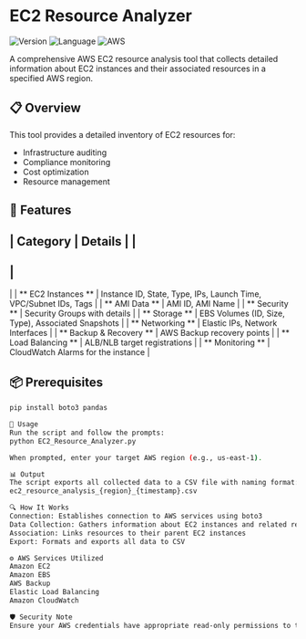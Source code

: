 # EC2 Resource Analyzer

![Version](https://img.shields.io/badge/version-Jan%202025-blue)
![Language](https://img.shields.io/badge/language-Python-green)
![AWS](https://img.shields.io/badge/AWS-EC2%20Analysis-orange)

A comprehensive AWS EC2 resource analysis tool that collects detailed information about EC2 instances and their associated resources in a specified AWS region.

## 📋 Overview

This tool provides a detailed inventory of EC2 resources for:
- Infrastructure auditing
- Compliance monitoring
- Cost optimization
- Resource management

## 🚀 Features

|
 Category 
|
 Details 
|
|
----------
|
---------
|
|
**
EC2 Instances
**
|
 Instance ID, State, Type, IPs, Launch Time, VPC/Subnet IDs, Tags 
|
|
**
AMI Data
**
|
 AMI ID, AMI Name 
|
|
**
Security
**
|
 Security Groups with details 
|
|
**
Storage
**
|
 EBS Volumes (ID, Size, Type), Associated Snapshots 
|
|
**
Networking
**
|
 Elastic IPs, Network Interfaces 
|
|
**
Backup & Recovery
**
|
 AWS Backup recovery points 
|
|
**
Load Balancing
**
|
 ALB/NLB target registrations 
|
|
**
Monitoring
**
|
 CloudWatch Alarms for the instance 
|

## 📦 Prerequisites

```bash
pip install boto3 pandas

🔧 Usage
Run the script and follow the prompts:
python EC2_Resource_Analyzer.py

When prompted, enter your target AWS region (e.g., us-east-1).

📊 Output
The script exports all collected data to a CSV file with naming format:
ec2_resource_analysis_{region}_{timestamp}.csv

🔍 How It Works
Connection: Establishes connection to AWS services using boto3
Data Collection: Gathers information about EC2 instances and related resources
Association: Links resources to their parent EC2 instances
Export: Formats and exports all data to CSV

⚙️ AWS Services Utilized
Amazon EC2
Amazon EBS
AWS Backup
Elastic Load Balancing
Amazon CloudWatch

🛡️ Security Note
Ensure your AWS credentials have appropriate read-only permissions to the required services.
